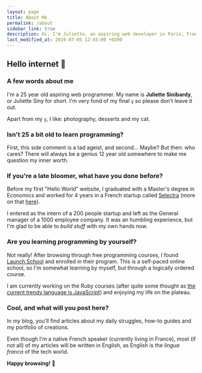 ```yaml
---
layout: page
title: About Me
permalink: /about
sidebar_link: true
description: Hi, I'm Juliette, an aspiring web developer in Paris, France. Here's my story! 😊
last_modified_at: 2019-07-05 12:45:00 +0200
---
```


## Hello internet 👋

### A few words about me

I'm a 25 year old aspiring web programmer. My name is **Juliette Sinibardy**, or 
Juliette Siny for short. I'm very fond of my final `y` so please don't 
leave it out.

Apart from my `y`, I like: photography, desserts and my cat.

### Isn't 25 a bit old to learn programming?

First, this side comment is a tad ageist, and second... Maybe? But then: 
who cares? There will always be a genius 12 year old somewhere to make me
question my inner worth.

### If you're a late bloomer, what have you done before?

Before my first "Hello World" website, I graduated with a Master's degree in
Economics and worked for 4 years in a French startup called 
[Selectra](https://selectra.info) (more on that [here](/work)).

I entered as the intern of a 200 people startup and left as the General 
manager of a 1000 employee company. It was an humbling experience, but I'm 
glad to be able to *build stuff* with my own hands now.

### Are you learning programming by yourself?

Not really! After browsing through free programming courses, I found
[Launch School](https://launchschool.com) and enrolled in their program. This is a 
self-paced online school, so I'm somewhat learning by myself, but
through a logically ordered course.

I am currently working on the Ruby courses (after quite some thought as
[the current trendy language is JavaScript](https://medium.com/constructorlabs/ruby-vs-javascript-as-a-first-programming-language-2f2c944629fe))
and enjoying my life on the plateau.

### Cool, and what will you post here?

In my blog, you'll find articles about my daily struggles, how-to guides and
my portfolio of creations.

Even though I'm a native French speaker (currently living in France), most
(if not all) of my articles will be written in English, as English is the 
*lingua franca* of the tech world.

**Happy browsing!** 🙌
